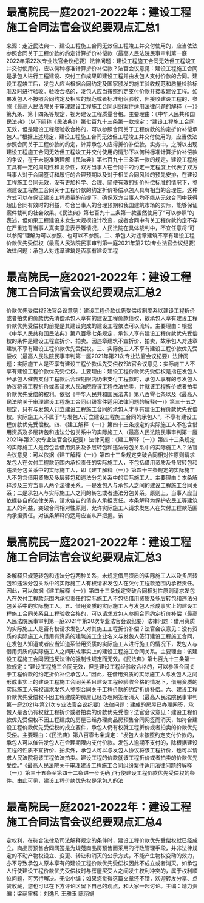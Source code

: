 # 最高院民一庭2021-2022年：建设工程施工合同法官会议纪要观点汇总1

来源：走近民法典一、建设工程施工合同无效但工程竣工并交付使用的，应当依法参照合同关于工程价款的约定计算折价补偿款（最高人民法院民事审判第一庭2022年第22次专业法官会议纪要）法律问题：建设工程施工合同无效但工程竣工并交付使用的，应以何种标准计算折价补偿款？法官会议意见：建设工程施工合同是承包人进行工程建设、交付工作成果即建设工程并由发包人支付价款的合同。建设工程竣工后，发包人应当根据合同约定及国家颁发的施工验收规范和质量检验标准及时进行验收。验收合格的，发包人应当按照约定支付价款并接收建设工程。如果发包人不按照合同约定及相应的规范或者标准组织验收，但接收建设工程的，参照《最高人民法院关于审理建设工程施工合同纠纷案件适用法律问题的解释（一）》第九条、第十四条等规定，视为建设工程质量合格。主要理由：《中华人民共和国民法典》（以下简称《民法典》）第七百九十三条第一款规定：“建设工程施工合同无效，但是建设工程经验收合格的，可以参照合同关于工程价款的约定折价补偿承包人。”根据上述规定，建设工程施工合同无效但工程竣工并交付使用的，应当依法参照合同关于工程价款的约定，计算承包人应得折价补偿款。实务中，之所以出现建设工程施工合同无效但工程竣工并交付使用的情形下以何种标准计算折价补偿款的争议，在于未能准确理解《民法典》第七百九十三条第一款的规定。建设工程施工具有一定的周期性和复杂性，双方当事人在合同中的约定一定程度上代表了双方当事人对于合同签订和履行的合理预期以及对于相关合同风险的预先安排，在建设工程施工合同无效，没有更加科学、合理、简便有效的折价补偿标准的情况下，参照建设工程施工合同关于工程价款的约定折价补偿承包人具有相当的合理性。这种方式可以在保证建设工程质量的前提下，确保双方当事人均不能从无效合同中获得超出合同有效时的利益，符合当事人的合理预期和我国建筑市场的实际，能够保证案件裁判的社会效果。《民法典》第七百九十三条第一款虽然使用了“可以参照”的表述，但如果工程建设未发生大规模设计改变，或者合同中有关工程价款约定不存在严重违背当事人真实意思表示等情况，人民法院在具体裁判中，不宜任意将“可以参照”理解为可以参照、也可以不参照。二、承包人对违章建筑不享有建设工程价款优先受偿权（最高人民法院民事审判第一庭2021年第21次专业法官会议纪要）法律问题：承包人对违章建筑是否享有建设工程

# 最高院民一庭2021-2022年：建设工程施工合同法官会议纪要观点汇总2

价款优先受偿权?法官会议意见：建设工程价款优先受偿权制度系以建设工程折价或者拍卖的价款优先清偿承包人享有的建设工程价款债权，故承包人享有建设工程价款优先受偿权的前提是其建设完成的建设工程依法可以流转。主要理由：根据《中华人民共和国民法典》第八百零七条规定，承包人享有建设工程价款优先受偿权的条件是建设工程宜折价、拍卖。因违章建筑不宜折价、拍卖，故承包人对违章建筑不享有建设工程价款优先受偿权。三、实际施工人不享有建设工程价款优先受偿权（最高人民法院民事审判第一庭2021年第21次专业法官会议纪要）法律问题：实际施工人是否享有建设工程价款优先受偿权?法官会议意见：实际施工人不享有建设工程价款优先受偿权。主要理由：建设工程价款优先受偿权是指在发包人经承包人催告支付工程款后合理期限内仍未支付工程款时，承包人享有的与发包人协议将该工程折价或者请求人民法院将该工程依法拍卖，并就该工程折价或者拍卖价款优先受偿的权利。依据《中华人民共和国民法典》第八百零七条以及《最高人民法院关于审理建设工程施工合同纠纷案件适用法律问题的解释(一)》第三十五之规定，只有与发包人订立建设工程施工合同的承包人才享有建设工程价款优先受偿权。实际施工人不属于“与发包人订立建设工程施工合同的承包人”，不享有建设工程价款优先受偿权。四、《建工解释（一）》第四十三条规定的实际施工人不包含借用资质及多层转包和违法分包关系中的实际施工人（最高人民法院民事审判第一庭2021年第20次专业法官会议纪要）法律问题：《建工解释（一）》第四十三条规定的实际施工人是否包含借用资质及多层转包和违法分包关系中的实际施工人？法官会议意见：可以依据《建工解释（一）》第四十三条规定突破合同相对性原则请求发包人在欠付工程款范围内承担责任的实际施工人，不包括借用资质及多层转包和违法分包关系中的实际施工人，即《建工解释（一）》第四十三条规定的实际施工人不包含借用资质及多层转包和违法分包关系中的实际施工人。主要理由：本条解释涉及三方当事人两个法律关系。一是发包人与承包人之间的建设工程施工合同关系；二是承包人与实际施工人之间的转包或者违法分包关系。原则上，当事人应当依据各自的法律关系，请求各自的债务人承担责任。本条解释为保护农民工等建筑工人的利益，突破合同相对性原则，允许实际施工人请求发包人在欠付工程款范围内承担责任。对该条解释的适用应当从严把握。该

# 最高院民一庭2021-2022年：建设工程施工合同法官会议纪要观点汇总3

条解释只规范转包和违法分包两种关系，未规定借用资质的实际施工人以及多层转包和违法分包关系中的实际施工人有权请求发包人在欠付工程款范围内承担责任。因此，可以依据《建工解释（一）》第四十三条规定突破合同相对性原则请求发包人在欠付工程款范围内承担责任的实际施工人不包括借用资质及多层转包和违法分包关系中的实际施工人。五、借用资质的实际施工人与发包人形成事实上的建设工程施工合同关系且工程验收合格的，可以请求发包人参照合同约定折价补偿（最高人民法院民事审判第一庭2021年第20次专业法官会议纪要）法律问题：借用资质的实际施工人是否有权请求发包人对其施工工程折价补偿？法官会议意见：没有资质的实际施工人借用有资质的建筑施工企业名义与发包人签订建设工程施工合同，在发包人知道或者应当知道系借用资质的实际施工人进行施工的情况下，发包人与借用资质的实际施工人之间形成事实上的建设工程施工合同关系。主要理由：该建设工程施工合同因违反法律的强制性规定而无效。《民法典》第七百九十三条第一款规定：“建设工程施工合同无效，但是建设工程经验收合格的，可以参照合同关于工程价款的约定折价补偿承包人。”因此，在借用资质的实际施工人与发包人之间形成事实上的建设工程施工合同关系且建设工程经验收合格的情况下，借用资质的实际施工人有权请求发包人参照合同关于工程价款的约定折价补偿。六、建设工程价款优先受偿权不因工程建成的房屋已经办理网签而消灭（最高人民法院民事审判第一庭2021年第21次专业法官会议纪要）法律问题：建成的房屋已办理网签，承包人是否仍有权就工程折价或者拍卖的价款优先受偿？法官会议意见：建设工程价款优先受偿权不因工程建成的房屋已经办理商品房预售合同网签而消灭，如符合建设工程价款优先受偿权的成立要件，承包人仍有权就工程折价或者拍卖的价款优先受偿。主要理由：《民法典》第八百零七条规定：“发包人未按照约定支付价款的，承包人可以催告发包人在合理期限内支付价款。发包人逾期不支付的，除根据建设工程的性质不宜折价、拍卖外，承包人可以与发包人协议将该工程折价，也可以请求人民法院将该工程依法拍卖。建设工程的价款就该工程折价或者拍卖的价款优先受偿。”《最高人民法院关于审理建设工程施工合同纠纷案件适用法律问题的解释（一）》第三十五条至第四十二条进一步明确了行使建设工程价款优先受偿权的条件。由此可见，建设工程价款优先权是承包人的法

# 最高院民一庭2021-2022年：建设工程施工合同法官会议纪要观点汇总4

定权利，在符合法律及司法解释规定的条件时，建设工程价款优先受偿权就已经成立。商品房预售合同网签是为规范商品房预售而采用的行政管理手段，并非法律规定的不动产物权设立、变更、转让和消灭的公示方式，不能产生物权变动的效力，亦不导致承包人原本享有的建设工程价款优先受偿权因此不成立或者消灭。如承包人行使建设工程价款优先受偿权时与房屋买受人之间发生权利冲突的，属于权利顺位问题，可另行解决。无讼小编：如果您觉得这篇文章还不错，欢迎转发分享、点赞收藏，您也可以在下方评论区留下自己的观点，和大家一起讨论。主编：靖力责编：梁萌审核：刘逸凡 王雅玉 陈丽娟

